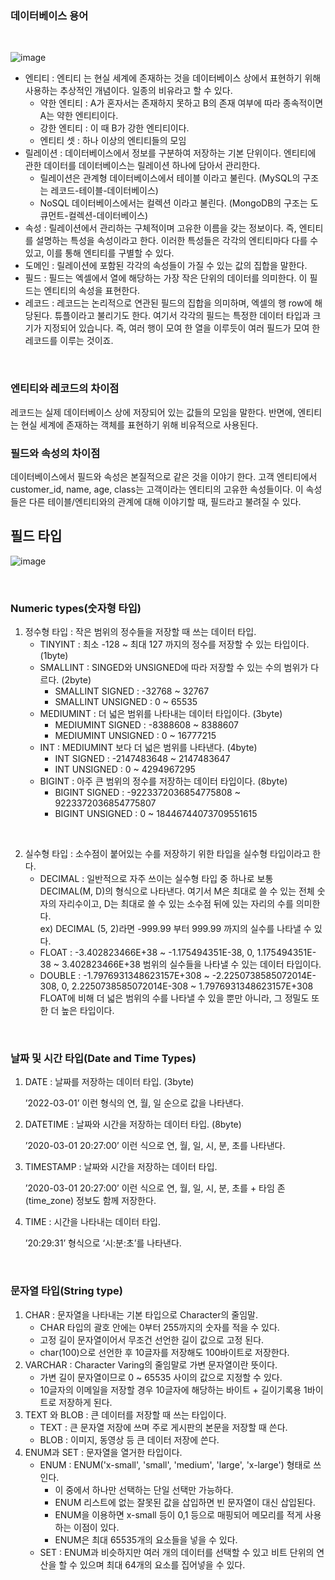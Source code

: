 ### 데이터베이스 용어

<br>

![image](https://user-images.githubusercontent.com/49395754/222110379-e0050a52-2666-4205-b9d9-48aab1420ef2.png)

* 엔티티 : 엔티티 는 현실 세계에 존재하는 것을 데이터베이스 상에서 표현하기 위해 사용하는 추상적인 개념이다. 일종의 비유라고 할 수 있다. 
   + 약한 엔티티 : A가 혼자서는 존재하지 못하고 B의 존재 여부에 따라 종속적이면 A는 약한 엔티티이다.
   + 강한 엔티티 : 이 때 B가 강한 엔티티이다.
   + 엔티티 셋 : 하나 이상의 엔티티들의 모임
* 릴레이션 : 데이터베이스에서 정보를 구분하여 저장하는 기본 단위이다. 엔티티에 관한 데이터를 데이터베이스는 릴레이션 하나에 담아서 관리한다. 
   + 릴레이션은 관계형 데이터베이스에서 테이블 이라고 불린다. (MySQL의 구조는 레코드-테이블-데이터베이스)
   + NoSQL 데이터베이스에서는 컬렉션 이라고 불린다. (MongoDB의 구조는 도큐먼트-컬렉션-데이터베이스)
* 속성 : 릴레이션에서 관리하는 구체적이며 고유한 이름을 갖는 정보이다. 즉, 엔티티를 설명하는 특성을 속성이라고 한다. 이러한 특성들은 각각의 엔티티마다 다를 수 있고, 이를 통해 엔티티를 구별할 수 있다. 
* 도메인 : 릴레이션에 포함된 각각의 속성들이 가질 수 있는 값의 집합을 말한다.
* 필드 : 필드는 엑셀에서 열에 해당하는 가장 작은 단위의 데이터를 의미한다. 이 필드는 엔티티의 속성을 표현한다.
* 레코드 : 레코드는 논리적으로 연관된 필드의 집합을 의미하며, 엑셀의 행 row에 해당된다. 튜플이라고 불리기도 한다. 여기서 각각의 필드는 특정한 데이터 타입과 크기가 지정되어 있습니다. 즉, 여러 행이 모여 한 열을 이루듯이 여러 필드가 모여 한 레코드를 이루는 것이죠.

<br>

### 엔티티와 레코드의 차이점 
레코드는 실제 데이터베이스 상에 저장되어 있는 값들의 모임을 말한다. 반면에, 엔티티는 현실 세계에 존재하는 객체를 표현하기 위해 비유적으로 사용된다.

### 필드와 속성의 차이점
데이터베이스에서 필드와 속성은 본질적으로 같은 것을 이야기 한다. 고객 엔티티에서 customer_id, name, age, class는 고객이라는 엔티티의 고유한 속성들이다. 이 속성들은 다른 테이블/엔티티와의 관계에 대해 이야기할 때, 필드라고 불려질 수 있다.

## 필드 타입
![image](https://user-images.githubusercontent.com/49395754/222123962-9c6915f5-41c4-4e6d-b279-4c373ea072df.png)

<br>

### Numeric types(숫자형 타입)

1. 정수형 타입 : 작은 범위의 정수들을 저장할 때 쓰는 데이터 타입.
   * TINYINT : 최소 -128 ~ 최대 127 까지의 정수를 저장할 수 있는 타입이다. (1byte)
   * SMALLINT : SINGED와 UNSIGNED에 따라 저장할 수 있는 수의 범위가 다르다. (2byte)
     + SMALLINT SIGNED : -32768 ~ 32767 
     + SMALLINT UNSIGNED : 0 ~ 65535
   * MEDIUMINT :  더 넓은 범위를 나타내는 데이터 타입이다. (3byte)
     + MEDIUMINT SIGNED : -8388608 ~ 8388607
     + MEDIUMINT UNSIGNED : 0 ~ 16777215
   * INT : MEDIUMINT 보다 더 넓은 범위를 나타낸다. (4byte)
     + INT SIGNED : -2147483648 ~ 2147483647
     + INT UNSIGNED : 0 ~ 4294967295
   * BIGINT : 아주 큰 범위의 정수를 저장하는 데이터 타입이다. (8byte)
     + BIGINT SIGNED : -9223372036854775808 ~ 9223372036854775807
     + BIGINT UNSIGNED : 0 ~ 18446744073709551615

<br>

2. 실수형 타입 : 소수점이 붙어있는 수를 저장하기 위한 타입을 실수형 타입이라고 한다.
   * DECIMAL : 일반적으로 자주 쓰이는 실수형 타입 중 하나로 보통 DECIMAL(M, D)의 형식으로 나타낸다. 여기서 M은 최대로 쓸 수 있는 전체 숫자의 자리수이고, D는 최대로 쓸 수 있는 소수점 뒤에 있는 자리의 수를 의미한다.  <br>
   ex) DECIMAL (5, 2)라면 -999.99 부터 999.99 까지의 실수를 나타낼 수 있다.
   * FLOAT : -3.402823466E+38 ~ -1.175494351E-38, 0, 1.175494351E-38 ~ 3.402823466E+38
   범위의 실수들을 나타낼 수 있는 데이터 타입이다.
   * DOUBLE : -1.7976931348623157E+308 ~ -2.2250738585072014E-308, 0, 2.2250738585072014E-308 ~ 1.7976931348623157E+308 <br>
   FLOAT에 비해 더 넓은 범위의 수를 나타낼 수 있을 뿐만 아니라, 그 정밀도 또한 더 높은 타입이다.


<br>


###  날짜 및 시간 타입(Date and Time Types)


1. DATE : 날짜를 저장하는 데이터 타입. (3byte)

    ’2022-03-01’ 이런 형식의 연, 월, 일 순으로 값을 나타낸다. 

2. DATETIME : 날짜와 시간을 저장하는 데이터 타입. (8byte)

   ’2020-03-01 20:27:00’ 이런 식으로 연, 월, 일, 시, 분, 초를 나타낸다. 

3. TIMESTAMP : 날짜와 시간을 저장하는 데이터 타입.

   ’2020-03-01 20:27:00’ 이런 식으로 연, 월, 일, 시, 분, 초를 + 타임 존(time_zone) 정보도 함께 저장한다.

4. TIME : 시간을 나타내는 데이터 타입. 

   ’20:29:31’ 형식으로 ‘시:분:초’를 나타낸다. 


<br>


### 문자열 타입(String type) 

1. CHAR : 문자열을 나타내는 기본 타입으로 Character의 줄임말. 
    * CHAR 타입의 괄호 안에는 0부터 255까지의 숫자를 적을 수 있다.
    * 고정 길이 문자열이어서 무조건 선언한 길이 값으로 고정 된다.
    * char(100)으로 선언한 후 10글자를 저장해도 100바이트로 저장한다.
2. VARCHAR : Character Varing의 줄임말로 가변 문자열이란 뜻이다.
    * 가변 길이 문자열이므로 0 ~ 65535 사이의 값으로 지정할 수 있다.
    * 10글자의 이메일을 저장할 경우 10글자에 해당하는 바이트 + 길이기록용 1바이트로 저장하게 된다.   
3. TEXT 와 BLOB : 큰 데이터를 저장할 때 쓰는 타입이다.
    * TEXT : 큰 문자열 저장에 쓰며 주로 게시판의 본문을 저장할 때 쓴다.
    * BLOB : 이미지, 동영상 등 큰 데이터 저장에 쓴다. 
4. ENUM과 SET : 문자열을 열거한 타입이다.
    * ENUM : ENUM('x-small', 'small', 'medium', 'large', 'x-large') 형태로 쓰인다.
      * 이 중에서 하나만 선택하는 단일 선택만 가능하다.
      * ENUM 리스트에 없는 잘못된 값을 삽입하면 빈 문자열이 대신 삽입된다.
      * ENUM을 이용하면 x-small 등이 0,1 등으로 매핑되어 메모리를 적게 사용하는 이점이 있다.
      * ENUM은 최대 65535개의 요소들을 넣을 수 있다.
    * SET : ENUM과 비슷하지만 여러 개의 데이터를 선택할 수 있고 비트 단위의 연산을 할 수 있으며 최대 64개의 요소를 집어넣을 수 있다.
